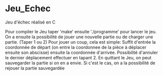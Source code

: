 # Jeu_Echec
Jeu d'échec réalisé en C

Pour compiler le Jeu taper 'make' ensuite './programme' pour lancer le jeu.
On a ensuite la possibilité de jouer une nouvelle partie ou de charger une partie. (Taper 1 ou 2)
Pour jouer un coup, cela est simple: Suffit d'entrée la coordonnée de départ (on entre la coordonnee de la pièce à déplacer ensuite
son abscisse) ensuite la coordonnée d'arrivée.
Possibilité d'annuler le dernier déplacement effectuer en tapant 2.
En quittant le Jeu, on peut sauvegarder la partie si on en a envie. Si c'est le cas, on a la possibilité de rejouer la partie 
sauvegardée 
